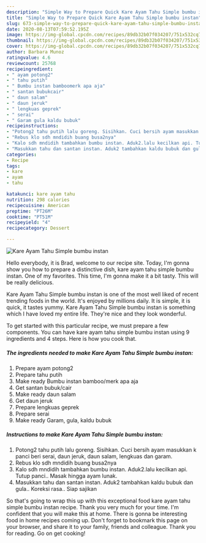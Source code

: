 ```yaml
---
description: "Simple Way to Prepare Quick Kare Ayam Tahu Simple bumbu instan"
title: "Simple Way to Prepare Quick Kare Ayam Tahu Simple bumbu instan"
slug: 673-simple-way-to-prepare-quick-kare-ayam-tahu-simple-bumbu-instan
date: 2020-08-13T07:59:52.195Z
image: https://img-global.cpcdn.com/recipes/89db32b07f034207/751x532cq70/kare-ayam-tahu-simple-bumbu-instan-foto-resep-utama.jpg
thumbnail: https://img-global.cpcdn.com/recipes/89db32b07f034207/751x532cq70/kare-ayam-tahu-simple-bumbu-instan-foto-resep-utama.jpg
cover: https://img-global.cpcdn.com/recipes/89db32b07f034207/751x532cq70/kare-ayam-tahu-simple-bumbu-instan-foto-resep-utama.jpg
author: Barbara Munoz
ratingvalue: 4.6
reviewcount: 25768
recipeingredient:
- " ayam potong2"
- " tahu putih"
- " Bumbu instan bamboomerk apa aja"
- " santan bubukcair"
- " daun salam"
- " daun jeruk"
- " lengkuas geprek"
- " serai"
- " Garam gula kaldu bubuk"
recipeinstructions:
- "Potong2 tahu putih lalu goreng. Sisihkan. Cuci bersih ayam masukkan k panci beri serai, daun jeruk, daun salam, lengkuas dan garam."
- "Rebus klo sdh mndidih buang busa2nya"
- "Kalo sdh mndidih tambahkan bumbu instan. Aduk2.lalu kecilkan api. Tutup panci.. Masak hingga ayam lunak."
- "Masukkan tahu dan santan instan. Aduk2 tambahkan kaldu bubuk dan gula.. Koreksi rasa.. Siap sajikan"
categories:
- Recipe
tags:
- kare
- ayam
- tahu

katakunci: kare ayam tahu 
nutrition: 298 calories
recipecuisine: American
preptime: "PT26M"
cooktime: "PT51M"
recipeyield: "4"
recipecategory: Dessert

---
```



![Kare Ayam Tahu Simple bumbu instan](https://img-global.cpcdn.com/recipes/89db32b07f034207/751x532cq70/kare-ayam-tahu-simple-bumbu-instan-foto-resep-utama.jpg)

Hello everybody, it is Brad, welcome to our recipe site. Today, I'm gonna show you how to prepare a distinctive dish, kare ayam tahu simple bumbu instan. One of my favorites. This time, I'm gonna make it a bit tasty. This will be really delicious.



Kare Ayam Tahu Simple bumbu instan is one of the most well liked of recent trending foods in the world. It's enjoyed by millions daily. It is simple, it is quick, it tastes yummy. Kare Ayam Tahu Simple bumbu instan is something which I have loved my entire life. They're nice and they look wonderful.


To get started with this particular recipe, we must prepare a few components. You can have kare ayam tahu simple bumbu instan using 9 ingredients and 4 steps. Here is how you cook that.

<!--inarticleads1-->

##### The ingredients needed to make Kare Ayam Tahu Simple bumbu instan:

1. Prepare  ayam potong2
1. Prepare  tahu putih
1. Make ready  Bumbu instan bamboo/merk apa aja
1. Get  santan bubuk/cair
1. Make ready  daun salam
1. Get  daun jeruk
1. Prepare  lengkuas geprek
1. Prepare  serai
1. Make ready  Garam, gula, kaldu bubuk




<!--inarticleads2-->

##### Instructions to make Kare Ayam Tahu Simple bumbu instan:

1. Potong2 tahu putih lalu goreng. Sisihkan. Cuci bersih ayam masukkan k panci beri serai, daun jeruk, daun salam, lengkuas dan garam.
1. Rebus klo sdh mndidih buang busa2nya
1. Kalo sdh mndidih tambahkan bumbu instan. Aduk2.lalu kecilkan api. Tutup panci.. Masak hingga ayam lunak.
1. Masukkan tahu dan santan instan. Aduk2 tambahkan kaldu bubuk dan gula.. Koreksi rasa.. Siap sajikan




So that's going to wrap this up with this exceptional food kare ayam tahu simple bumbu instan recipe. Thank you very much for your time. I'm confident that you will make this at home. There is gonna be interesting food in home recipes coming up. Don't forget to bookmark this page on your browser, and share it to your family, friends and colleague. Thank you for reading. Go on get cooking!
